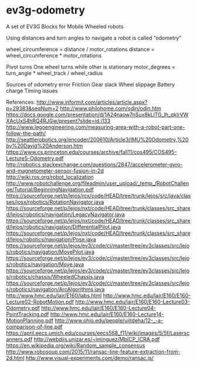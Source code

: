 # ev3g-odometry
A set of EV3G Blocks for Mobile Wheeled robots

Using distances and turn angles to navigate a robot is called “odometry”

wheel_circumference = distance / motor_rotations
distance = wheel_circumference * motor_rotations

Pivot turns
One wheel turns while other is stationary
motor_degrees = turn_angle * wheel_track / wheel_radius

Sources of odometry error
Friction
Gear slack 
Wheel slippage 
Battery charge 
Timing issues

References:
http://www.informit.com/articles/article.aspx?p=29383&seqNum=2
http://www.philohome.com/odin/odin.htm
https://docs.google.com/presentation/d/1A24naow7nSux8kLlTG_lh_qklrVWXAcUxS4hRQ4RJGw/present?slide=id.i133
http://www.legoengineering.com/measuring-area-with-a-robot-part-one-follow-the-path/
http://seattlerobotics.org/encoder/200610/Article3/IMU%20Odometry,%20by%20David%20Anderson.htm
https://www.cs.princeton.edu/courses/archive/fall11/cos495/COS495-Lecture5-Odometry.pdf
http://robotics.stackexchange.com/questions/2847/accelerometer-gyro-and-magnetometer-sensor-fusion-in-2d
http://wiki.ros.org/robot_localization
http://www.robotchallenge.org/fileadmin/user_upload/_temp_/RobotChallenge/Tutorial/BeginningNavigation.pdf
https://sourceforge.net/p/lejos/rcx/code/HEAD/tree/trunk/lejos/src/java/classes/josx/robotics/RotationNavigator.java
https://sourceforge.net/p/lejos/nxt/code/HEAD/tree/trunk/classes/src_shared/lejos/robotics/navigation/LegacyNavigator.java
https://sourceforge.net/p/lejos/nxt/code/HEAD/tree/trunk/classes/src_shared/lejos/robotics/navigation/DifferentialPilot.java
https://sourceforge.net/p/lejos/nxt/code/HEAD/tree/trunk/classes/src_shared/lejos/robotics/navigation/Pose.java
https://sourceforge.net/p/lejos/ev3/code/ci/master/tree/ev3classes/src/lejos/robotics/navigation/MovePilot.java
https://sourceforge.net/p/lejos/ev3/code/ci/master/tree/ev3classes/src/lejos/robotics/navigation/Move.java
https://sourceforge.net/p/lejos/ev3/code/ci/master/tree/ev3classes/src/lejos/robotics/chassis/WheeledChassis.java
https://sourceforge.net/p/lejos/ev3/code/ci/master/tree/ev3classes/src/lejos/robotics/navigation/ArcAlgorithms.java
http://www.hmc.edu/lair/E160/labs.html
http://www.hmc.edu/lair/E160/E160-Lecture02-RobotMotion.pdf
http://www.hmc.edu/lair/E160/E160-Lecture03-Odometry.pdf
http://www.hmc.edu/lair/E160/E160-Lecture04-PointTracking.pdf
http://www.hmc.edu/lair/E160/E160-Lecture14-MotionPlanning.pdf
http://www.ohio.edu/people/uijtdeha/12-_-a-comparison-of-line.pdf
https://april.eecs.umich.edu/courses/eecs568_f11/wiki/images/5/5f/Laserscanners.pdf
http://webdiis.unizar.es/~jminguez/MbICP_ICRA.pdf
https://en.wikipedia.org/wiki/Random_sample_consensus
http://www.robosoup.com/2015/11/ransac-line-feature-extraction-from-2d.html
http://www.visual-experiments.com/demo/ransac.js/


